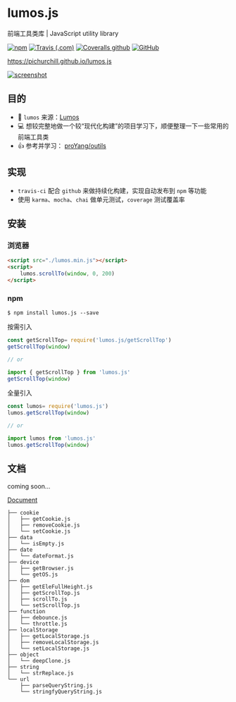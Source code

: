 # lumos.js
前端工具类库 | JavaScript utility library

[![npm](https://img.shields.io/npm/v/lumos.js.svg?color=%231f7fbf)](https://www.npmjs.com/package/lumos.js)
[![Travis (.com)](https://img.shields.io/travis/com/pichurchill/lumos.js.svg)](https://travis-ci.com/pichurchill/lumos.js)
[![Coveralls github](https://img.shields.io/coveralls/github/PichurChill/lumos.js.svg)](https://coveralls.io/github/PichurChill/lumos.js)
[![GitHub](https://img.shields.io/github/license/PichurChill/lumos.js.svg)](https://github.com/PichurChill/lumos.js/blob/master/LICENSE)

https://pichurchill.github.io/lumos.js


[![screenshot](http://blog.cdn.ifrena.com/lumos-screen-shot.png)](https://pichurchill.github.io/lumos.js)

## 目的
-  🧙‍ `lumos` 来源：[Lumos](https://harrypotter.fandom.com/wiki/Lumos_Maxima)
- 💻 想较完整地做一个较“现代化构建”的项目学习下，顺便整理一下一些常用的前端工具类
- 👍 参考并学习： [proYang/outils](https://github.com/proYang/outils)

## 实现
- `travis-ci` 配合 `github` 来做持续化构建，实现自动发布到 `npm` 等功能
- 使用 `karma`、`mocha`、`chai` 做单元测试，`coverage` 测试覆盖率

## 安装
### 浏览器
``` html
<script src="./lumos.min.js"></script>
<script>
    lumos.scrollTo(window, 0, 200)
</script>
```

### npm
```
$ npm install lumos.js --save
```
按需引入
``` javascript
const getScrollTop= require('lumos.js/getScrollTop')
getScrollTop(window)

// or

import { getScrollTop } from 'lumos.js'
getScrollTop(window)
```
全量引入
``` javascript
const lumos= require('lumos.js')
lumos.getScrollTop(window)

// or

import lumos from 'lumos.js'
lumos.getScrollTop(window)

```


## 文档
coming soon...

[Document](https://pichurchill.github.io/lumos.js/#/document)

```
├── cookie
│   ├── getCookie.js
│   ├── removeCookie.js
│   └── setCookie.js
├── data
│   └── isEmpty.js
├── date
│   └── dateFormat.js
├── device
│   ├── getBrowser.js
│   └── getOS.js
├── dom
│   ├── getEleFullHeight.js
│   ├── getScrollTop.js
│   ├── scrollTo.js
│   └── setScrollTop.js
├── function
│   ├── debounce.js
│   └── throttle.js
├── localStorage
│   ├── getLocalStorage.js
│   ├── removeLocalStorage.js
│   └── setLocalStorage.js
├── object
│   └── deepClone.js
├── string
│   └── strReplace.js
└── url
    ├── parseQueryString.js
    └── stringfyQueryString.js
```
